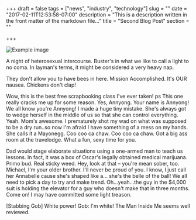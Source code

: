 +++
draft = false
tags = ["news", "industry", "technology"]
slug = ""
date = "2017-02-11T12:53:58-07:00"
description = "This is a description written in the front matter of the markdown file..."
title = "Second Blog Post"
section = ""

+++

![Example image](/images/metrc.png)

A night of heterosexual intercourse. Buster's in what we like to call a light to no coma. In layman's terms, it might be considered a very heavy nap.

They don't allow you to have bees in here. Mission Accomplished. It's OUR nausea. Chickens don't clap!

Wow, this is the best free scrapbooking class I've ever taken! ps This one really cracks me up for some reason. Yes, Annyong. Your name is Annyong! We all know you're Annyong! I made a huge tiny mistake. She's always got to wedge herself in the middle of us so that she can control everything. Yeah. Mom's awesome. I prematurely shot my wad on what was supposed to be a dry run..so now I'm afraid I have something of a mess on my hands. She calls it a Mayonegg. Coo coo ca chaw. Coo coo ca chaw. Got a big ass room at the travelodge. What a fun, sexy time for you.

Dad would stage elaborate situations using a one-armed man to teach us lessons. In fact, it was a box of Oscar's legally obtained medical marijuana. Primo bud. Real sticky weed. Hey, look at that – you're mean sober, too. Michael, I'm your older brother. I'll never be proud of you. I know, I just call her Annabelle cause she's shaped like a… she's the belle of the ball! We all need to pick a day to try and make trend. Oh…yeah…the guy in the $4,000 suit is holding the elevator for a guy who doesn't make that in three months. Come on! I may have committed some light treason.

[Stabbing Gob] White power! Gob: I'm white! The Man Inside Me seems well reviewed.
